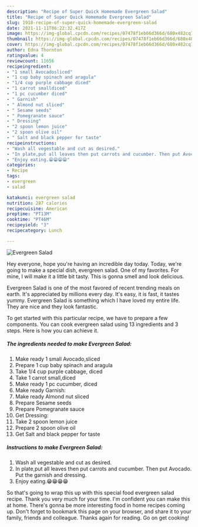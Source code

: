 ```yaml
---
description: "Recipe of Super Quick Homemade Evergreen Salad"
title: "Recipe of Super Quick Homemade Evergreen Salad"
slug: 1918-recipe-of-super-quick-homemade-evergreen-salad
date: 2021-11-11T06:22:32.417Z
image: https://img-global.cpcdn.com/recipes/07478f1eb66d366d/680x482cq70/evergreen-salad-recipe-main-photo.jpg
thumbnail: https://img-global.cpcdn.com/recipes/07478f1eb66d366d/680x482cq70/evergreen-salad-recipe-main-photo.jpg
cover: https://img-global.cpcdn.com/recipes/07478f1eb66d366d/680x482cq70/evergreen-salad-recipe-main-photo.jpg
author: Edna Thornton
ratingvalue: 4
reviewcount: 11656
recipeingredient:
- "1 small Avocadosliced"
- "1 cup baby spinach and aragula"
- "1/4 cup purple cabbage diced"
- "1 carrot smalldiced"
- "1 pc cucumber diced"
- " Garnish"
- " Almond nut sliced"
- " Sesame seeds"
- " Pomegranate sauce"
- " Dressing"
- "2 spoon lemon juice"
- "2 spoon olive oil"
- " Salt and black pepper for taste"
recipeinstructions:
- "Wash all vegestable and cut as desired."
- "In plate,put all leaves then put carrots and cucumber. Then put Avocado. Put the garnish and dressing."
- "Enjoy eating.😁😁😁😁"
categories:
- Recipe
tags:
- evergreen
- salad

katakunci: evergreen salad 
nutrition: 287 calories
recipecuisine: American
preptime: "PT13M"
cooktime: "PT46M"
recipeyield: "3"
recipecategory: Lunch

---
```



![Evergreen Salad](https://img-global.cpcdn.com/recipes/07478f1eb66d366d/680x482cq70/evergreen-salad-recipe-main-photo.jpg)

Hey everyone, hope you're having an incredible day today. Today, we're going to make a special dish, evergreen salad. One of my favorites. For mine, I will make it a little bit tasty. This is gonna smell and look delicious.

Evergreen Salad is one of the most favored of recent trending meals on earth. It's appreciated by millions every day. It's easy, it is fast, it tastes yummy. Evergreen Salad is something which I have loved my entire life. They are nice and they look fantastic.




To get started with this particular recipe, we have to prepare a few components. You can cook evergreen salad using 13 ingredients and 3 steps. Here is how you can achieve it.

<!--inarticleads1-->

##### The ingredients needed to make Evergreen Salad:

1. Make ready 1 small Avocado,sliced
1. Prepare 1 cup baby spinach and aragula
1. Take 1/4 cup purple cabbage, diced
1. Take 1 carrot small,diced
1. Make ready 1 pc cucumber, diced
1. Make ready  Garnish:
1. Make ready  Almond nut sliced
1. Prepare  Sesame seeds
1. Prepare  Pomegranate sauce
1. Get  Dressing:
1. Take 2 spoon lemon juice
1. Prepare 2 spoon olive oil
1. Get  Salt and black pepper for taste




<!--inarticleads2-->

##### Instructions to make Evergreen Salad:

1. Wash all vegestable and cut as desired.
1. In plate,put all leaves then put carrots and cucumber. Then put Avocado. Put the garnish and dressing.
1. Enjoy eating.😁😁😁😁




So that's going to wrap this up with this special food evergreen salad recipe. Thank you very much for your time. I'm confident you can make this at home. There's gonna be more interesting food in home recipes coming up. Don't forget to bookmark this page on your browser, and share it to your family, friends and colleague. Thanks again for reading. Go on get cooking!

